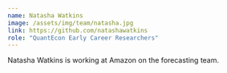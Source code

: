 ```yaml
---
name: Natasha Watkins
image: /assets/img/team/natasha.jpg
link: https://github.com/natashawatkins
role: "QuantEcon Early Career Researchers"
---
```

Natasha Watkins is working at Amazon on the forecasting team.
